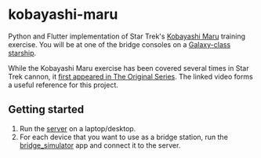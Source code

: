# kobayashi-maru
Python and Flutter implementation of Star Trek's [Kobayashi Maru](https://en.wikipedia.org/wiki/Kobayashi_Maru) training exercise. 
You will be at one of the bridge consoles on a [Galaxy-class starship].

While the Kobayashi Maru exercise has been covered several times in Star Trek cannon, it [first appeared in The Original Series](https://www.youtube.com/watch?v=cU1ah6MOorg). 
The linked video forms a useful reference for this project.

## Getting started
1. Run the [server](packages/dart_server) on a laptop/desktop.
2. For each device that you want to use as a bridge station, run the [bridge_simulator](bridge_simulator) app and connect it to the server.




[Galaxy-class starship]: https://memory-alpha.fandom.com/wiki/Galaxy_class#Main_bridge

